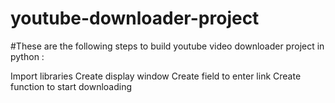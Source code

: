 # youtube-downloader-project
#These are the following steps to build youtube video downloader project in python :

Import libraries
Create display window
Create field to enter link
Create function to start downloading
